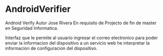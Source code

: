 # AndroidVerifier
Android Verify
Autor Jose Rivera
En requisito de Projecto de fin de master en Seguridad Informatica.

Interfaz que le permite al usuario ingresar el correo electronico para poder enviar la informacion del dispositivo a un servicio web he interpretar la informacion de configuracion del dispositivo.
